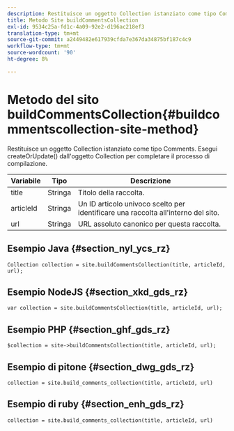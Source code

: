 ```yaml
---
description: Restituisce un oggetto Collection istanziato come tipo Comments. Esegui createOrUpdate() dall'oggetto Collection per completare il processo di compilazione.
title: Metodo Site buildCommentsCollection
exl-id: 9534c25a-fd1c-4a09-92e2-d196ac218ef3
translation-type: tm+mt
source-git-commit: a2449482e617939cfda7e367da34875bf187c4c9
workflow-type: tm+mt
source-wordcount: '90'
ht-degree: 8%

---
```


# Metodo del sito buildCommentsCollection{#buildcommentscollection-site-method}

Restituisce un oggetto Collection istanziato come tipo Comments. Esegui createOrUpdate() dall&#39;oggetto Collection per completare il processo di compilazione.

| Variabile | Tipo | Descrizione |
|--- |--- |--- |
| title | Stringa | Titolo della raccolta. |
| articleId | Stringa | Un ID articolo univoco scelto per identificare una raccolta all&#39;interno del sito. |
| url | Stringa | URL assoluto canonico per questa raccolta. |

## Esempio Java {#section_nyl_ycs_rz}

```
Collection collection = site.buildCommentsCollection(title, articleId, url);
```

## Esempio NodeJS {#section_xkd_gds_rz}

```
var collection = site.buildCommentsCollection(title, articleId, url); 
```

## Esempio PHP {#section_ghf_gds_rz}

```
$collection = site->buildCommentsCollection(title, articleId, url); 
```

## Esempio di pitone {#section_dwg_gds_rz}

```
collection = site.build_comments_collection(title, articleId, url) 
```

## Esempio di ruby {#section_enh_gds_rz}

```
collection = site.build_comments_collection(title, articleId, url) 
```
